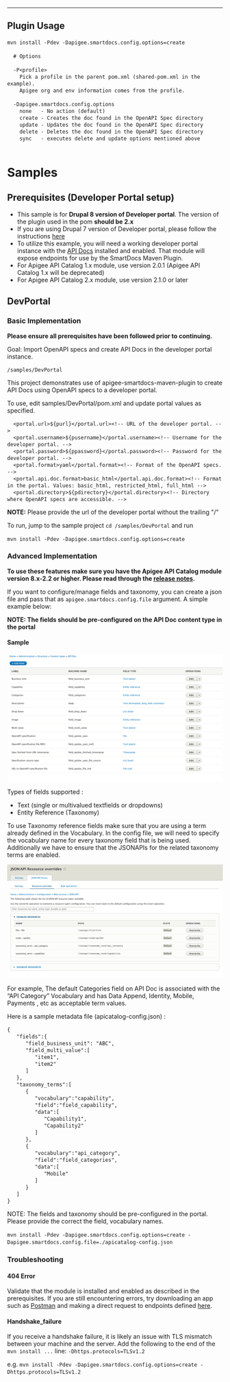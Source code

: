 ------------
Plugin Usage
------------
```
mvn install -Pdev -Dapigee.smartdocs.config.options=create

  # Options

  -P<profile>
    Pick a profile in the parent pom.xml (shared-pom.xml in the example).
    Apigee org and env information comes from the profile.

  -Dapigee.smartdocs.config.options
    none   - No action (default)
    create - Creates the doc found in the OpenAPI Spec directory
    update - Updates the doc found in the OpenAPI Spec directory
    delete - Deletes the doc found in the OpenAPI Spec directory
    sync   - executes delete and update options mentioned above
    
```


# Samples

## Prerequisites (Developer Portal setup)
- This sample is for **Drupal 8 version of Developer portal**. The version of the plugin used in the pom **should be 2.x**
- If you are using Drupal 7 version of Developer portal, please follow the instructions [here](https://github.com/apigee/apigee-smartdocs-maven-plugin/tree/master/samples/Drupal7)
- To utilize this example, you will need a working developer portal instance with the [API Docs](https://www.drupal.org/docs/8/modules/apigee-api-catalog/expose-rest-apis-to-interact-with-api-docs#s-prerequisites) installed and enabled. That module will expose endpoints for use by the SmartDocs Maven Plugin.
- For Apigee API Catalog 1.x module, use version 2.0.1 (Apigee API Catalog 1.x will be deprecated)
- For Apigee API Catalog 2.x module, use version 2.1.0 or later


## DevPortal

### Basic Implementation

**Please ensure all prerequisites have been followed prior to continuing.**

Goal: Import OpenAPI specs and create API Docs in the developer portal instance.

```
/samples/DevPortal
```

This project demonstrates use of apigee-smartdocs-maven-plugin to create API Docs using OpenAPI specs to a developer portal. 

To use, edit samples/DevPortal/pom.xml and update portal values as specified.

      <portal.url>${purl}</portal.url><!-- URL of the developer portal. --> 
      <portal.username>${pusername}</portal.username><!-- Username for the developer portal. -->
      <portal.password>${ppassword}</portal.password><!-- Password for the developer portal. -->
      <portal.format>yaml</portal.format><!-- Format of the OpenAPI specs. -->
      <portal.api.doc.format>basic_html</portal.api.doc.format><!-- Format in the portal. Values: basic_html, restricted_html, full_html -->
      <portal.directory>${pdirectory}</portal.directory><!-- Directory where OpenAPI specs are accessible. -->

**NOTE:** Please provide the url of the developer portal without the trailing "/" 

To run, jump to the sample project `cd /samples/DevPortal` and run 

`mvn install -Pdev -Dapigee.smartdocs.config.options=create`

### Advanced Implementation

**To use these features make sure you have the Apigee API Catalog module version 8.x-2.2 or higher.  Please read through the [release notes](https://www.drupal.org/project/apigee_api_catalog/releases/8.x-2.2).** 

If you want to configure/manage fields and taxonomy, you can create a json file and pass that as `apigee.smartdocs.config.file` argument. A simple example below:

**NOTE: The fields should be pre-configured on the API Doc content type in the portal**

#### Sample

![](./media/screenshot1.png)

Types of fields supported :
 - Text (single or multivalued textfields or dropdowns)
 - Entity Reference (Taxonomy)

To use Taxonomy reference fields make sure that you are using a term already defined in the Vocabulary. In the config file, we will need to specify the vocabulary name for every taxonomy field that is being used. Additionally we have to ensure that the JSONAPIs for the related taxonomy terms are enabled.

![](./media/screenshot2.png)

For example, The default Categories field on API Doc is associated with the “API Category” Vocabulary and has Data Append, Identity, Mobile, Payments , etc as acceptable term values.

Here is a  sample metadata file (apicatalog-config.json) : 

```
{
   "fields":{
      "field_business_unit": "ABC",
      "field_multi_value":[
         "item1",
         "item2"
      ]
   },
   "taxonomy_terms":[
      {
         "vocabulary":"capability",
         "field":"field_capability",
         "data":[
            "Capability1",
            "Capability2"
         ]
      },
      {
         "vocabulary":"api_category",
         "field":"field_categories",
         "data":[
            "Mobile"
         ]
      }
   ]
}

```

NOTE: The fields and taxonomy should be pre-configured in the portal. Please provide the correct the field, vocabulary names.

`mvn install -Pdev -Dapigee.smartdocs.config.options=create -Dapigee.smartdocs.config.file=./apicatalog-config.json`


### Troubleshooting

#### 404 Error
Validate that the module is installed and enabled as described in the prerequisites. If you are still encountering errors, try downloading an app such as [Postman](https://www.getpostman.com/) and making a direct request to endpoints defined [here](https://www.drupal.org/docs/8/modules/apigee-api-catalog/expose-rest-apis-to-interact-with-api-docs#s-interacting-with-the-rest-api).

#### Handshake_failure
If you receive a handshake failure, it is likely an issue with TLS mismatch between your machine and the server. Add the following to the end of the `mvn install ...` line: `-Dhttps.protocols=TLSv1.2`

e.g. `mvn install -Pdev -Dapigee.smartdocs.config.options=create -Dhttps.protocols=TLSv1.2` 

